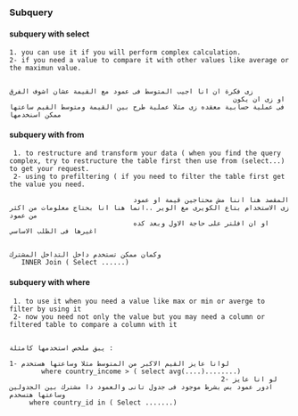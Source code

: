 ### Subquery 

  ####  subquery with select 
  
    1. you can use it if you will perform complex calculation. 
    2- if you need a value to compare it with other values like average or the maximun value.
    
                                                                                                زى فكرة ان انا اجيب المتوسط فى عمود مع القيمة عشان اشوف الفرق  
                                                            او زى ان يكون فى عملية حسابية معقده زى مثلا عملية طرح بين القيمة ومتوسط القيم ساعتها ممكن اسنخدمها


   #### subquery with from
   
     1. to restructure and transform your data ( when you find the query complex, try to restructure the table first then use from (select...) to get your request.
     2- using to prefiltering ( if you need to filter the table first get the value you need. 
     
                                   المقصد هنا اننا مش محتاجين قيمة او عمود زى الاستخدام بتاع الكويرى مع الوير ..انما هنا انا بحتاج معلومات من اكثر من عمود
                                   او ان افلتر على حاجة الاول وبعد كده اغيرها فى الطلب الاساسي 

                                                                                                                           وكمان ممكن تستخدم داخل التداخل المشترك 
       INNER Join ( Select ......) 
       
       
#### subquery with where 
   
     1. to use it when you need a value like max or min or averge to filter by using it 
     2- now you need not only the value but you may need a column or filtered table to compare a column with it 
    
                                                                                                                                    يبق ملخص استخدمها كامثلة :
                                                                                                     1- لوانا عايز القيم الاكبر من المتوسط مثلا وساعتها هستخدم     
            where country_income > ( select avg(....)........)
                                                         2- لو انا عايز ادور عمود بس بشرط موجود فى جدول تانى والعمود دا مشترك بين الجدولين وساعتها هتسخدم 
         where country_id in ( Select .......)

 

